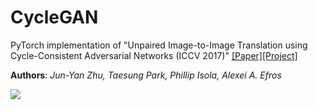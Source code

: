 # CycleGAN

PyTorch implementation of "Unpaired Image-to-Image Translation using Cycle-Consistent Adversarial Networks (ICCV 2017)" [[Paper]](https://arxiv.org/pdf/1703.10593.pdf)[[Project]](https://junyanz.github.io/CycleGAN/)

**Authors**: _Jun-Yan Zhu, Taesung Park, Phillip Isola, Alexei A. Efros_

![](https://github.com/Xiefan-Guo/CycleGAN/tree/master/assets/1.png)